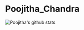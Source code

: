 # Poojitha_Chandra
![Poojitha's github stats](https://github-readme-stats.vercel.app/api?username=Poojitha_Chandra&show_icons=true&theme=radical)
